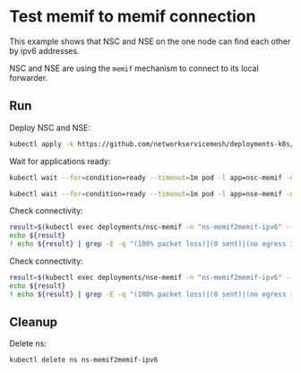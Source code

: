 # Test memif to memif connection

This example shows that NSC and NSE on the one node can find each other by ipv6 addresses.

NSC and NSE are using the `memif` mechanism to connect to its local forwarder.

## Run

Deploy NSC and NSE:
```bash
kubectl apply -k https://github.com/networkservicemesh/deployments-k8s/examples/features/ipv6/Memif2Memif_ipv6?ref=4becc2eb3d71430f48a84ef460d61471ed892654
```

Wait for applications ready:
```bash
kubectl wait --for=condition=ready --timeout=1m pod -l app=nsc-memif -n ns-memif2memif-ipv6
```
```bash
kubectl wait --for=condition=ready --timeout=1m pod -l app=nse-memif -n ns-memif2memif-ipv6
```

Check connectivity:
```bash
result=$(kubectl exec deployments/nsc-memif -n "ns-memif2memif-ipv6" -- vppctl ping ipv6 2001:db8:: repeat 4)
echo ${result}
! echo ${result} | grep -E -q "(100% packet loss)|(0 sent)|(no egress interface)"
```

Check connectivity:
```bash
result=$(kubectl exec deployments/nse-memif -n "ns-memif2memif-ipv6" -- vppctl ping ipv6 2001:db8::1 repeat 4)
echo ${result}
! echo ${result} | grep -E -q "(100% packet loss)|(0 sent)|(no egress interface)"
```

## Cleanup

Delete ns:
```bash
kubectl delete ns ns-memif2memif-ipv6
```
